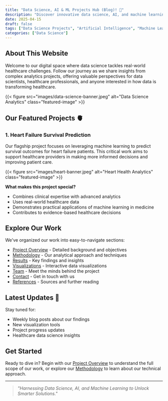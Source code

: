 ```yaml
---
title: "Data Science, AI & ML Projects Hub (Blog)! 🚀"
description: "Discover innovative data science, AI, and machine learning projects with practical insights and source code. Perfect for all skill levels to learn, collaborate, and build your portfolio."
date: 2025-04-15
draft: false
tags: ["Data Science Projects", "Artificial Intelligence", "Machine Learning", "Predictive Analytics", "Natural Language Processing", "Computer Vision", "Recommendation Systems", "Hands-on Coding", "Source Code", "Real-world Applications", "AI Portfolio", "Beginner to Advanced", "Collaborative Learning", "Practical AI", "Data Science Tutorials", "ML Projects", "AI for Professionals", "Skill Development", "Applied Machine Learning", "Interactive Learning"]
categories: ["Data Science"]
---
```


## About This Website

Welcome to our digital space where data science tackles real-world healthcare challenges. Follow our journey as we share insights from complex analytics projects, offering valuable perspectives for data scientists, healthcare professionals, and anyone interested in how data is transforming healthcare.

{{< figure src="images/data-science-banner.jpeg" alt="Data Science Analytics" class="featured-image" >}}

## Our Featured Projects 🫀

### 1. Heart Failure Survival Prediction

Our flagship project focuses on leveraging machine learning to predict survival outcomes for heart failure patients. This critical work aims to support healthcare providers in making more informed decisions and improving patient care.

{{< figure src="images/heart-banner.jpeg" alt="Heart Health Analytics" class="featured-image" >}}

**What makes this project special?**
- Combines clinical expertise with advanced analytics
- Uses real-world healthcare data
- Demonstrates practical applications of machine learning in medicine
- Contributes to evidence-based healthcare decisions

## Explore Our Work

We've organized our work into easy-to-navigate sections:

- [Project Overview](/Project) - Detailed background and objectives
- [Methodology](/Methodology) - Our analytical approach and techniques
- [Results](/Results) - Key findings and insights
- [Visualizations](/Visualizations) - Interactive data visualizations
- [Team](/Team) - Meet the minds behind the project
- [Contact](/Contact) - Get in touch with us
- [References](/References) - Sources and further reading

## Latest Updates 📢

Stay tuned for:
- Weekly blog posts about our findings
- New visualization tools
- Project progress updates
- Healthcare data science insights

## Get Started

Ready to dive in? Begin with our [Project Overview](/Project) to understand the full scope of our work, or explore our [Methodology](/Methodology) to learn about our technical approach.

---

> *"Harnessing Data Science, AI, and Machine Learning to Unlock Smarter Solutions."*